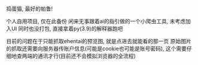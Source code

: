 捣蛋猫, 最好的帕鲁!

个人自用项目, 仅在此备份
闲来无事跟着ai的指引做的一个小爬虫工具, 未考虑加入UI
同时也没打包, 直接拿着py(3.9)的解释器跑吧

目前的问题在于只能抓取ehentai的预览图, 就是点进去就能看的那一页
原始图片的抓取还需要向服务器传账户信息(可能是cookie也可能是账号密码), 这个需要仔细地查两端的通讯才行(目前还不会模拟浏览器的全流程)
